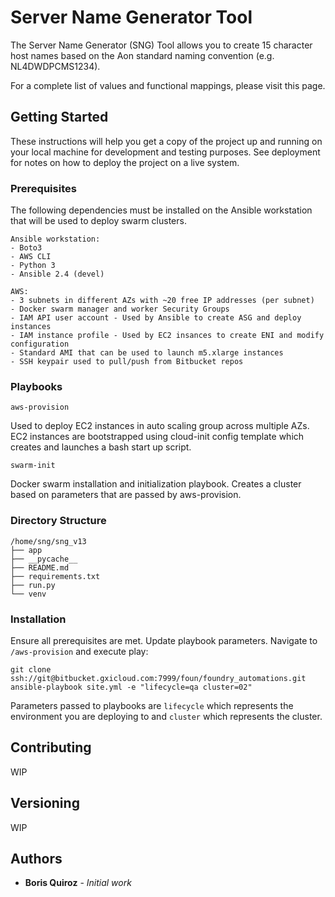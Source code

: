 # Server Name Generator Tool

The Server Name Generator (SNG) Tool allows you to create 15 character host names based on the Aon standard naming convention (e.g. NL4DWDPCMS1234). 

For a complete list of values and functional mappings, please visit this page.

## Getting Started

These instructions will help you get a copy of the project up and running on your local machine for development and testing purposes. See deployment for notes on how to deploy the project on a live system.

### Prerequisites

The following dependencies must be installed on the Ansible workstation that will be used to deploy swarm clusters. 

```
Ansible workstation:
- Boto3
- AWS CLI
- Python 3
- Ansible 2.4 (devel)

AWS:
- 3 subnets in different AZs with ~20 free IP addresses (per subnet)
- Docker swarm manager and worker Security Groups
- IAM API user account - Used by Ansible to create ASG and deploy instances
- IAM instance profile - Used by EC2 insances to create ENI and modify configuration
- Standard AMI that can be used to launch m5.xlarge instances
- SSH keypair used to pull/push from Bitbucket repos
```

### Playbooks
```
aws-provision
```
Used to deploy EC2 instances in auto scaling group across multiple AZs. EC2 instances are bootstrapped using cloud-init config template which creates and launches a bash start up script.

```
swarm-init
```
Docker swarm installation and initialization playbook. Creates a cluster based on parameters that are passed by aws-provision.

### Directory Structure
```
/home/sng/sng_v13
├── app
├── __pycache__
├── README.md
├── requirements.txt
├── run.py
└── venv
```

### Installation

Ensure all prerequisites are met. Update playbook parameters. Navigate to `/aws-provision` and execute play:

```
git clone ssh://git@bitbucket.gxicloud.com:7999/foun/foundry_automations.git
ansible-playbook site.yml -e "lifecycle=qa cluster=02"
```
Parameters passed to playbooks are `lifecycle` which represents the environment you are deploying to and `cluster` which represents the cluster.

## Contributing

WIP

## Versioning

WIP

## Authors

* **Boris Quiroz** - *Initial work*
